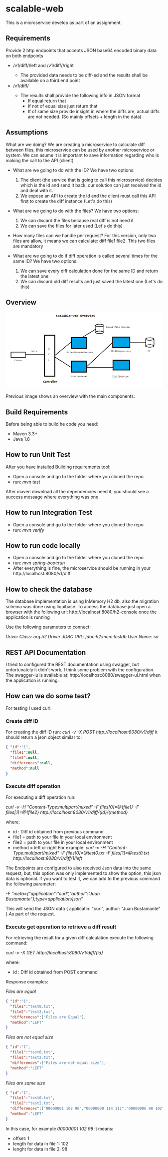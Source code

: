 # scalable-web
This is a microservice develop as part of an assignment.

## Requirements

Provide 2 http endpoints that accepts JSON base64 encoded binary data on both endpoints
- <host>/v1/diff/<ID>/left and <host>/v1/diff/<ID>/right
  - The provided data needs to be diff-ed and the results shall be available on a third end point
- <host>/v1/diff/<ID>
  - The results shall provide the following info in JSON format
    - If equal return that
    - If not of equal size just return that
    - If of same size provide insight in where the diffs are, actual diffs are not needed. (So mainly offsets + length in the data)

## Assumptions

What are we doing? We are creating a microservice to calculate diff between files, this microservice can be used by another microservice or system. We can asume it is important to save information regarding who is making the call to the API (client)

- What are we going to do with the ID? 
  We have two options:	
  1. The client (the service that is going to call this microservice) decides which is the id and send it back, our solution can just received the id and deal with it.
  2. We expose an API to create the id and the client must call this API first to create the diff instance (Let's do this)

- What are we going to do with the files?
  We have two options:
  1. We can discard the files because real diff is not need it
  2. We can save the files for later used (Let's do this)

- How many files can we handle per request?
  For this version, only two files are allow, it means we can calculate: diff file1 file2. This two files are mandatory

- What are we going to do if diff operation is called several times for the same ID?
  We have two options:
  1. We can save every diff calculation done for the same ID and return the latest one
  2. We can discard old diff results and just saved the latest one (Let's do this)

## Overview

![alt text](https://github.com/jjbustamante/scalable-web/blob/master/overview.png)

Previous image shows an overview with the main components:

## Build Requirements

Before being able to build he code you need:
- Maven 3.3+ 
- Java  1.8

## How to run Unit Test
After you have installed Building requirements tool:

- Open a console and go to the folder where you cloned the repo
- run: *mvn test*

After maven download all the dependencies need it, you should see a success message where everything was one

## How to run Integration Test

- Open a console and go to the folder where you cloned the repo
- run: *mvn verify*

## How to run code locally

- Open a console and go to the folder where you cloned the repo
- run: *mvn spring-boot:run*
- After everything is fine, the microservice should be running in your http://localhost:8080/v1/diff 

## How to check the database

The database implementation is using InMemory H2 db, also the migration schema was done using liquibase. 
To access the database just open a browser with the following url: http://localhost:8080/h2-console once the application is running

Use the following parameters to connect:

*Driver Class:	 org.h2.Driver*
*JDBC URL:	 jdbc:h2:mem:testdb*
*User Name: sa*

## REST API Documentation

I tried to configured the REST documentation using swagger, but unfortunately it didn't work, I think some problem with the configuration. The swagger-iu is available at: http://localhost:8080/swagger-ui.html when the application is running.

## How can we do some test?

For testing I used curl. 

### Create diff ID

For creating the diff ID run: *curl -v -X POST http://localhost:8080/v1/diff* it should return a json object similar to: 
```json
{ "id":"1",
  "file1":null,
  "file2":null,
  "differences":null,
  "method":null
}
```
### Execute diff operation 
For executing a diff operation run: 

*curl -v  -H "Content-Type:multipart/mixed" -F files[0]=@{file1} -F files[1]=@{file2}  http://localhost:8080/v1/diff/{id}/{method}* 

where: 
 - id : Diff id obtained from previous command
 - file1 = path to your file in your local environment
 - file2 = path to your file in your local environment
 - method = left or right 
For example:
*curl -v  -H "Content-Type:multipart/mixed" -F files[0]=@test0.txt -F files[1]=@test0.txt  http://localhost:8080/v1/diff/1/left*

The Endpoints are configured to also received Json data into the same request, but, this option was only implemented to show the option, this json data is optional. if you want to test it, we can add to the previous command the following parameter:

*-F "meta={\"application\":\"curl\",\"author\":\"Juan Bustamante\"};type=application/json"*

This will send the JSON data
{
  applicatin: "curl",
  author: "Juan Bustamante"
}
As part of the request.

### Execute get operation to retrieve a diff result

For retrieving the result for a given diff calculation execute the following command:

*curl -v -X GET http://localhost:8080/v1/diff/{id}*

where: 
 - id : Diff id obtained from POST command
 
Response examples:

*Files are equal*
```json
{ "id":"1",
  "file1":"test0.txt",
  "file2":"test2.txt",
  "differences":["Files are Equal"],
  "method":"LEFT"
}
```

*Files are not equal size*
```json
{ "id":"1",
  "file1":"test0.txt",
  "file2":"test2.txt",
  "differences":["Files are not equal size"],
  "method":"LEFT"
}
```

*Files are same size*
```json
{ "id":"1",
  "file1":"test0.txt",
  "file2":"test2.txt",
  "differences":["00000001 102 98","00000008 114 111","00000006 98 102","00000003 111 114","00000007 97 111","00000002 111 97"],
  "method":"LEFT"
}
```
In this case, for example *00000001 102 98* it means:
 - offset: 1 
 - length for data in file 1: 102
 - lenght for data in file 2: 98
